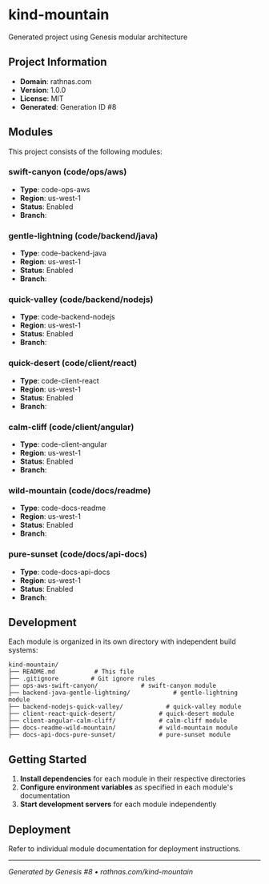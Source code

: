 # kind-mountain

Generated project using Genesis modular architecture

## Project Information

- **Domain**: rathnas.com
- **Version**: 1.0.0
- **License**: MIT
- **Generated**: Generation ID #8


## Modules

This project consists of the following modules:

### swift-canyon (code/ops/aws)
- **Type**: code-ops-aws
- **Region**: us-west-1
- **Status**: Enabled
- **Branch**: 



### gentle-lightning (code/backend/java)
- **Type**: code-backend-java
- **Region**: us-west-1
- **Status**: Enabled
- **Branch**: 



### quick-valley (code/backend/nodejs)
- **Type**: code-backend-nodejs
- **Region**: us-west-1
- **Status**: Enabled
- **Branch**: 



### quick-desert (code/client/react)
- **Type**: code-client-react
- **Region**: us-west-1
- **Status**: Enabled
- **Branch**: 



### calm-cliff (code/client/angular)
- **Type**: code-client-angular
- **Region**: us-west-1
- **Status**: Enabled
- **Branch**: 



### wild-mountain (code/docs/readme)
- **Type**: code-docs-readme
- **Region**: us-west-1
- **Status**: Enabled
- **Branch**: 



### pure-sunset (code/docs/api-docs)
- **Type**: code-docs-api-docs
- **Region**: us-west-1
- **Status**: Enabled
- **Branch**: 




## Development

Each module is organized in its own directory with independent build systems:

```
kind-mountain/
├── README.md           # This file
├── .gitignore         # Git ignore rules
├── ops-aws-swift-canyon/            # swift-canyon module
├── backend-java-gentle-lightning/            # gentle-lightning module
├── backend-nodejs-quick-valley/            # quick-valley module
├── client-react-quick-desert/            # quick-desert module
├── client-angular-calm-cliff/            # calm-cliff module
├── docs-readme-wild-mountain/            # wild-mountain module
├── docs-api-docs-pure-sunset/            # pure-sunset module
```

## Getting Started

1. **Install dependencies** for each module in their respective directories
2. **Configure environment variables** as specified in each module's documentation
3. **Start development servers** for each module independently

## Deployment

Refer to individual module documentation for deployment instructions.

---
*Generated by Genesis #8 • rathnas.com/kind-mountain*
